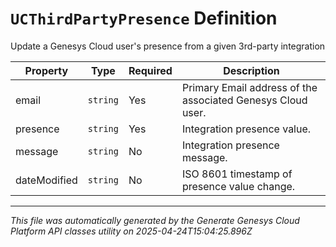 # `UCThirdPartyPresence` Definition

Update a Genesys Cloud user's presence from a given 3rd-party integration

| Property | Type | Required | Description |
|----------|------|----------|-------------|
| email | `string` | Yes | Primary Email address of the associated Genesys Cloud user. |
| presence | `string` | Yes | Integration presence value. |
| message | `string` | No | Integration presence message. |
| dateModified | `string` | No | ISO 8601 timestamp of presence value change. |

---

*This file was automatically generated by the Generate Genesys Cloud Platform API classes utility on 2025-04-24T15:04:25.896Z*